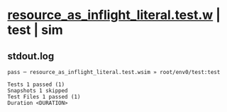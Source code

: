 # [resource_as_inflight_literal.test.w](../../../../../tests/valid/resource_as_inflight_literal.test.w) | test | sim

## stdout.log
```log
pass ─ resource_as_inflight_literal.test.wsim » root/env0/test:test

Tests 1 passed (1)
Snapshots 1 skipped
Test Files 1 passed (1)
Duration <DURATION>
```


